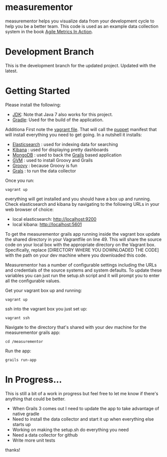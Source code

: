 # measurementor
measurementor helps you visualize data from your development cycle to help you be a better team.  This code is
used as an example data collection system in the book [Agile Metrics In Action](http://manning.com/davis2/).

# Development Branch
This is the development branch for the updated project. Updated with the latest.

# Getting Started
Please install the following:
- [JDK](http://www.oracle.com/technetwork/java/javase/downloads/jdk8-downloads-2133151.html): Note that Java 7 also works for this project.
- [Gradle](https://gradle.org/): Used for the build of the application.


Additiona
First note the [vagrant file](https://www.vagrantup.com/).  That will call the [puppet](http://puppetlabs.com/) manifest
that will install everything you need to get going.  In a nutshell it installs:
- [Elasticsearch](http://www.elasticsearch.org/) : used for indexing data for searching
- [Kibana](http://www.elasticsearch.org/guide/en/kibana/current/) : used for displaying pretty dashboards
- [MongoDB](http://www.mongodb.org/) : used to back the [Grails](https://grails.org/) based application
- [GVM](http://gvmtool.net/) : used to install Groovy and Grails
- [Groovy](http://groovy.codehaus.org/) : because Groovy is fun
- [Grals](https://grails.org/) : to run the data collector

Once you run:

    vagrant up

everything will get installed and you should have a box up and running.  Check elasticsearch and kibana
by navigating to the following URLs in your web browser of choice:

- local elasticsearch: [http://localhost:9200](http://localhost:9200)
- local kibana: [http://localhost:5601](http://localhost:5601)

To get the measurementor grails app running inside the vagrant box update the shared directory in your Vagrantfile on line 49.
This will share the source code on your local box with the appropriate directory on the Vagrant box.  Specifically, replace
[DIRECTORY WHERE YOU DOWNLOADED THE CODE] with the path on your dev machine where you downloaded this code.

Measurementor has a number of configurable settings including the URLs and credentials of the source systems and system defaults.
To update these variables you can just run the setup.sh script and it will prompt you to enter all the configurable values.


Get your vagrant box up and running:

    vagrant up

ssh into the vagrant box you just set up:

    vagrant ssh

Navigate to the directory that's shared with your dev machine for the measurementor grails app:

    cd /measurementor

Run the app:

    grails run-app

# In Progress...
This is still a bit of a work in progress but feel free to let me know if there's anything that could be better.
- When Grails 3 comes out I need to update the app to take advantage of native gradle
- Need to install the data collector and start it up when everything else starts up
- Working on making the setup.sh do everything you need
- Need a data collector for github
- Write more unit tests

thanks!

